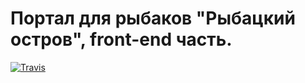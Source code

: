 # Портал для рыбаков "Рыбацкий остров", front-end часть.

[![Travis][build-badge]][build]

[build-badge]: https://img.shields.io/travis/titovd/devops-mini-course-homework/master.png?style=flat-square
[build]: https://travis-ci.org/titovd/devops-mini-course-homework
